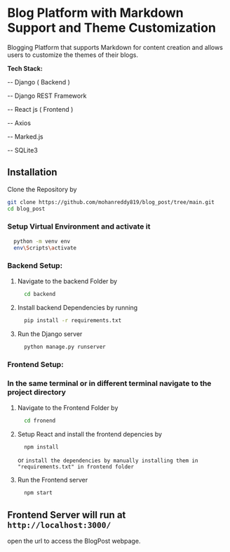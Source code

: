 # Blog Platform with Markdown Support and Theme Customization
 Blogging Platform that supports Markdown for content creation and allows users to customize the themes of their blogs.

**Tech Stack:**

-- Django ( Backend ) 

-- Django REST Framework

-- React js (  Frontend )

-- Axios

-- Marked.js

-- SQLite3

## Installation
Clone the Repository by 
```bash
git clone https://github.com/mohanreddy819/blog_post/tree/main.git
cd blog_post
```
### Setup Virtual Environment and activate it
```bash
  python -m venv env
  env\Scripts\activate
```
### Backend Setup:

1. Navigate to the backend Folder by
   ```bash
     cd backend
   ```
2. Install backend Dependencies by running 
   ```bash
     pip install -r requirements.txt
   ```
3. Run the Django server
   ```bash
     python manage.py runserver
   ```
   
### Frontend Setup:
### In the same terminal or in different terminal navigate to the project directory

1. Navigate to the Frontend Folder by
   ```bash
     cd fronend
   ```
   
2. Setup React and install the frontend depencies by 
   ```bash
     npm install
   ```
   or ``` install the dependencies by manually installing them in "requirements.txt" in frontend folder ```
   
4. Run the Frontend server
   ```bash
     npm start
   ```
## Frontend Server will run at ``` http://localhost:3000/ ``` 
open the url to access the BlogPost webpage.
